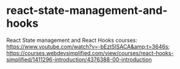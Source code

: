 # react-state-management-and-hooks
React State management and React Hooks courses: https://www.youtube.com/watch?v=-bEzt5ISACA&amp;t=3646s; https://courses.webdevsimplified.com/view/courses/react-hooks-simplified/1411296-introduction/4376388-00-introduction

